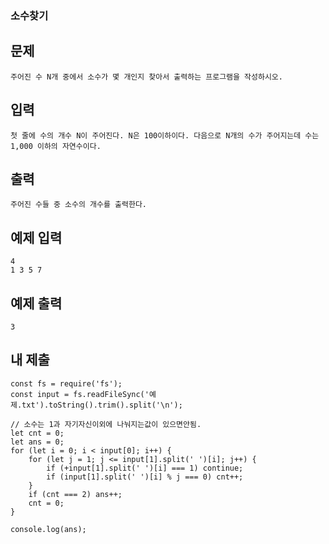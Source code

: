 ### 소수찾기

## 문제

```
주어진 수 N개 중에서 소수가 몇 개인지 찾아서 출력하는 프로그램을 작성하시오.
```

## 입력

```
첫 줄에 수의 개수 N이 주어진다. N은 100이하이다. 다음으로 N개의 수가 주어지는데 수는 1,000 이하의 자연수이다.
```

## 출력

```
주어진 수들 중 소수의 개수를 출력한다.
```

## 예제 입력

```
4
1 3 5 7
```

## 예제 출력

```
3
```

## 내 제출

```
const fs = require('fs');
const input = fs.readFileSync('예제.txt').toString().trim().split('\n');

// 소수는 1과 자기자신이외에 나눠지는값이 있으면안됨.
let cnt = 0;
let ans = 0;
for (let i = 0; i < input[0]; i++) {
    for (let j = 1; j <= input[1].split(' ')[i]; j++) {
        if (+input[1].split(' ')[i] === 1) continue;
        if (input[1].split(' ')[i] % j === 0) cnt++;
    }
    if (cnt === 2) ans++;
    cnt = 0;
}

console.log(ans);

```
